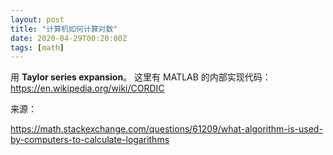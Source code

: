 ```yaml
---
layout: post
title: "计算机如何计算对数"
date: 2020-04-29T00:20:00Z
tags: [math]
---
```






用 **Taylor series expansion**。 这里有 MATLAB 的内部实现代码：https://en.wikipedia.org/wiki/CORDIC



来源： 

https://math.stackexchange.com/questions/61209/what-algorithm-is-used-by-computers-to-calculate-logarithms

 

